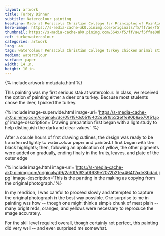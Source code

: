```yaml
---
layout: artwork
title: Turkey Dinner
subtitle: Watercolour painting
headline: Made at Pensacola Christian College for Principles of Painting (AR 221)
hero-image: https://s-media-cache-ak0.pinimg.com/originals/f5/ff/ae/f5ffae08bfd2c857fd1374591b278071.jpg
thumbnail: https://s-media-cache-ak0.pinimg.com/564x/f5/ff/ae/f5ffae08bfd2c857fd1374591b278071.jpg
ref: turkeywatercolour
categories: artwork
lang: en
tags: watercolour Pensacola Christian College turkey chicken animal stillLife portfolio PrinciplesofPainting
medium: watercolour
surface: paper
width: 14 in.
height: 10 in.
---
```

{% include artwork-metadata.html %}

This painting was my first serious stab at watercolour. In class, we received the option of painting either a deer or a turkey. Because most students chose the deer, I picked the turkey.

{% include image-superwide.html image-url='https://s-media-cache-ak0.pinimg.com/originals/dc/05/15/dc0515402ea8fbb22effe80b6ae70f51.jpg' image-description='Drawing preparation first began with a light study to help distinguish the dark and clear values.' %}

After a couple hours of first drawing outlines, the design was ready to be transferred lightly to watercolour paper and painted. I first began with the black highlights; then, following an application of yellow, the other pigments were added on gradually, ending finally in the fruits, leaves, and plate of the outer edge.


{% include image.html image-url='https://s-media-cache-ak0.pinimg.com/originals/d9/2a/0f/d92a0f639e2072b21ea464f2cde3bdad.jpg' image-description='This is the painting in the making as copying from the original photograph.' %}

In my rendition, I was careful to proceed slowly and attempted to capture the original photograph in the best way possible. One surprise to me in painting was how -- though one might think a simple chunk of meat plain -- many bright reds, oranges, and yellows were necessary to reproduce the image accurately.

For the skill level required overall, though certainly not perfect, this painting did very well -- and even surprised me somewhat.
